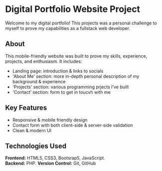 # Digital Portfolio Website Project
Welcome to my digital portfolio! This projects was a personal challenge to myself to prove my capabilities as a fullstack web developer.

## About
This mobile-friendly website was built to prove my skills, experience, projects, and enthusiasm. It includes:
- Landing page: introduction & links to socials
- 'About Me' section: more in-depth personal description of my background & experience
- 'Projects' section: various programming prjects I've built
- 'Contact' section: form to get in toucvh with me   

## Key Features
- Responsive & mobile friendly design
- Contact form with both client-side & server-side validation
- Clean & modern UI

## Technologies Used
**Frontend:** HTML5, CSS3, Bootsrap5, JavaScript.  
**Backend:** PHP. 
**Version Control:** Git, GitHub
